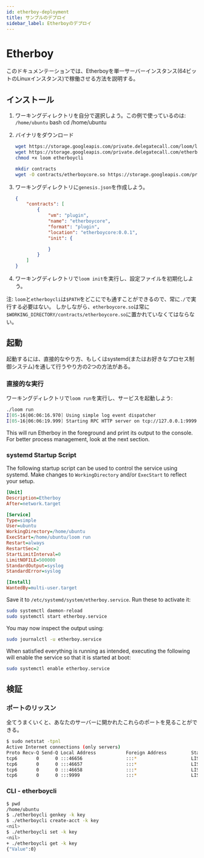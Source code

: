 ```yaml
---
id: etherboy-deployment
title: サンプルのデプロイ
sidebar_label: Etherboyのデプロイ
---
```

# Etherboy

このドキュメンテーションでは、Etherboyを単一サーバーインスタンス(64ビットのLinuxインスタンス)で稼働させる方法を説明する。

## インストール

1. ワーキングディレクトリを自分で選択しよう。この例で使っているのは: `/home/ubuntu` 
        bash
        cd /home/ubuntu

2. バイナリをダウンロード
    
    ```bash
    wget https://storage.googleapis.com/private.delegatecall.com/loom/linux/build-94/loom
    wget https://storage.googleapis.com/private.delegatecall.com/etherboy/linux/build-53/etherboycli
    chmod +x loom etherboycli
    
    mkdir contracts
    wget -O contracts/etherboycore.so https://storage.googleapis.com/private.delegatecall.com/etherboy/linux/build-53/etherboycore.so
    ```

3. ワーキングディレクトリに`genesis.json`を作成しよう。
    
    ```json
    {
        "contracts": [
            {
                "vm": "plugin",
                "name": "etherboycore",
                "format": "plugin",
                "location": "etherboycore:0.0.1",
                "init": {
    
                }
            }
        ]
    }
    ```

4. ワーキングディレクトリで`loom init`を実行し、設定ファイルを初期化しよう。

注: `loom`と`etherboycli`は`$PATH`をどこにでも通すことができるので、常に`./`で実行する必要はない。 しかしながら、`etherboycore.so`は常に`$WORKING_DIRECTORY/contracts/etherboycore.so`に置かれていなくてはならない。

## 起動

起動するには、直接的なやり方、もしくはsystemd(またはお好きなプロセス制御システム)を通して行うやり方の2つの方法がある。

### 直接的な実行

ワーキングディレクトリで`loom run`を実行し、サービスを起動しよう:

```bash
./loom run
I[05-16|06:06:16.970] Using simple log event dispatcher
I[05-16|06:06:19.999] Starting RPC HTTP server on tcp://127.0.0.1:9999 module=query-server
```

This will run Etherboy in the foreground and print its output to the console. For better process management, look at the next section.

### systemd Startup Script

The following startup script can be used to control the service using systemd. Make changes to `WorkingDirectory` and/or `ExecStart` to reflect your setup.

```ini
[Unit]
Description=Etherboy
After=network.target

[Service]
Type=simple
User=ubuntu
WorkingDirectory=/home/ubuntu
ExecStart=/home/ubuntu/loom run
Restart=always
RestartSec=2
StartLimitInterval=0
LimitNOFILE=500000
StandardOutput=syslog
StandardError=syslog

[Install]
WantedBy=multi-user.target
```

Save it to `/etc/systemd/system/etherboy.service`. Run these to activate it:

```bash
sudo systemctl daemon-reload
sudo systemctl start etherboy.service
```

You may now inspect the output using:

```bash
sudo journalctl -u etherboy.service
```

When satisfied everything is running as intended, executing the following will enable the service so that it is started at boot:

```bash
sudo systemctl enable etherboy.service
```

## 検証

### ポートのリッスン

全てうまくいくと、あなたのサーバーに開かれたこれらのポートを見ることができる。

```bash
$ sudo netstat -tpnl
Active Internet connections (only servers)
Proto Recv-Q Send-Q Local Address           Foreign Address         State       PID/Program name
tcp6       0      0 :::46656                :::*                    LISTEN      14327/loom
tcp6       0      0 :::46657                :::*                    LISTEN      14327/loom
tcp6       0      0 :::46658                :::*                    LISTEN      14327/loom
tcp6       0      0 :::9999                 :::*                    LISTEN      14327/loom
```

### CLI - etherboycli

```bash
$ pwd
/home/ubuntu
$ ./etherboycli genkey -k key
$ ./etherboycli create-acct -k key
<nil>
$ ./etherboycli set -k key
<nil>
+ ./etherboycli get -k key
{"Value":0}
```